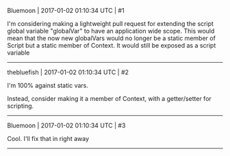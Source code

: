 Bluemoon | 2017-01-02 01:10:34 UTC | #1

I'm considering making a lightweight pull request for extending the script global variable "globalVar" to have an application wide scope. This would mean that the now new globalVars would no longer be a static member of Script but a static member of Context. It would still be exposed as a script variable

-------------------------

thebluefish | 2017-01-02 01:10:34 UTC | #2

I'm 100% against static vars.

Instead, consider making it a member of Context, with a getter/setter for scripting.

-------------------------

Bluemoon | 2017-01-02 01:10:34 UTC | #3

Cool. I'll fix that in right away

-------------------------

